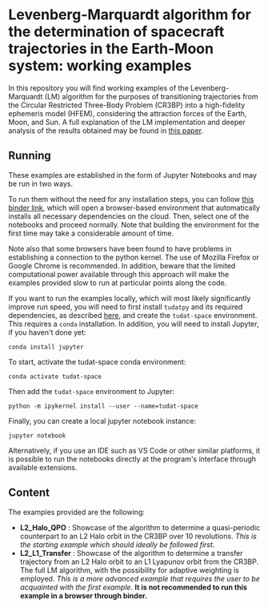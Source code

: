 # Levenberg-Marquardt algorithm for the determination of spacecraft trajectories in the Earth-Moon system: working examples

In this repository you will find working examples of the Levenberg-Marquardt (LM) algorithm for the purposes of transitioning trajectories from the Circular Restricted Three-Body Problem (CR3BP) into a high-fidelity ephemeris model (HFEM), considering the attraction forces of the Earth, Moon, and Sun. A full explanation of the LM implementation and deeper analysis of the results obtained may be found in [this paper](...).

## Running

These examples are established in the form of Jupyter Notebooks and may be run in two ways.

To run them without the need for any installation steps, you can follow [this binder link](https://mybinder.org/v2/gh/antonionunes12/LM_mwe/main), which will open a browser-based environment that automatically installs all necessary dependencies on the cloud. Then, select one of the notebooks and proceed normally. Note that building the environment for the first time may take a considerable amount of time.

Note also that some browsers have been found to have problems in establishing a connection to the python kernel. The use of Mozilla Firefox or Google Chrome is recommended. In addition, beware that the limited computational power available through this approach will make the examples provided slow to run at particular points along the code. 

If you want to run the examples locally, which will most likely significantly improve run speed, you will need to first install `tudatpy` and its required dependencies, as described [here](https://docs.tudat.space/en/latest/getting-started/installation.html), and create the `tudat-space` environment. This requires a `conda` installation. In addition, you will need to install Jupyter, if you haven't done yet:
```
conda install jupyter
````
To start, activate the tudat-space conda environment:
```
conda activate tudat-space
```
Then add the `tudat-space` environment to Jupyter:
```
python -m ipykernel install --user --name=tudat-space
```
Finally, you can create a local jupyter notebook instance:
```
jupyter notebook
```

Alternatively, if you use an IDE such as VS Code or other similar platforms, it is possible to run the notebooks directly at the program's interface through available extensions.

## Content

The examples provided are the following:
* **L2_Halo_QPO** : Showcase of the algorithm to determine a quasi-periodic counterpart to an L2 Halo orbit in the CR3BP over 10 revolutions. *This is the starting example which should ideally be followed first*.
* **L2_L1_Transfer** : Showcase of the algorithm to determine a transfer trajectory from an L2 Halo orbit to an L1 Lyapunov orbit from the CR3BP. The full LM algorithm, with the possibility for adaptive weighting is employed. *This is a more advanced example that requires the user to be acquainted with the first example*. **It is not recommended to run this example in a browser through binder.**
